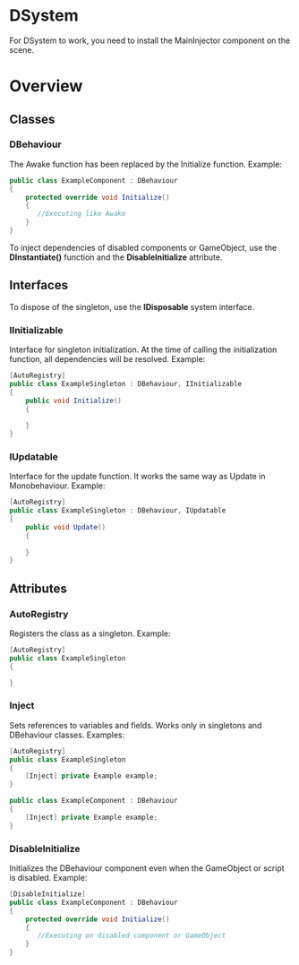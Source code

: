 # DSystem
For DSystem to work, you need to install the MainInjector component on the scene.
# Overview
## Classes
### DBehaviour
The Awake function has been replaced by the Initialize function.
Example:
``` C#
public class ExampleComponent : DBehaviour
{
    protected override void Initialize()
    {
       //Executing like Awake
    }
}
```
To inject dependencies of disabled components or GameObject, use the <b>DInstantiate()</b> function and the <b>DisableInitialize</b> attribute.
## Interfaces
To dispose of the singleton, use the <b>IDisposable</b> system interface.
### IInitializable
Interface for singleton initialization. At the time of calling the initialization function, all dependencies will be resolved.
Example:
``` C#
[AutoRegistry]
public class ExampleSingleton : DBehaviour, IInitializable
{
    public void Initialize()
    {
        
    }
}
```
### IUpdatable
Interface for the update function. It works the same way as Update in Monobehaviour.
Example:
``` C#
[AutoRegistry]
public class ExampleSingleton : DBehaviour, IUpdatable
{
    public void Update()
    {
        
    }
}
```
## Attributes
### AutoRegistry
Registers the class as a singleton. Example:
``` C#
[AutoRegistry]
public class ExampleSingleton
{

}
```
### Inject
Sets references to variables and fields.
Works only in singletons and DBehaviour classes.
Examples:
``` C#
[AutoRegistry]
public class ExampleSingleton
{
    [Inject] private Example example;
}

public class ExampleComponent : DBehaviour
{
    [Inject] private Example example;
}
```
### DisableInitialize
Initializes the DBehaviour component even when the GameObject or script is disabled.
Example:
``` C#
[DisableInitialize]
public class ExampleComponent : DBehaviour
{
    protected override void Initialize()
    {
       //Executing on disabled component or GameObject
    }
}
```
